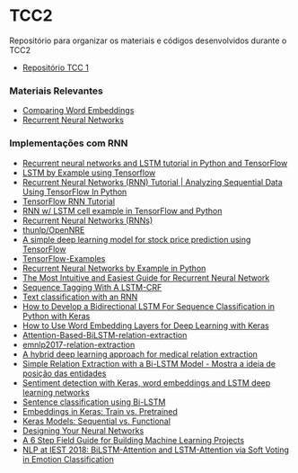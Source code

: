 # TCC2
Repositório para organizar os materiais e códigos desenvolvidos durante o TCC2
* [Repositório TCC 1](https://github.com/brandelli/TCC-1)

### Materiais Relevantes
* [Comparing Word Embeddings](https://towardsdatascience.com/comparing-word-embeddings-c2efd2455fe3)
* [Recurrent Neural Networks](https://www.tensorflow.org/tutorials/sequences/recurrent)

### Implementações com RNN
* [Recurrent neural networks and LSTM tutorial in Python and TensorFlow](https://adventuresinmachinelearning.com/recurrent-neural-networks-lstm-tutorial-tensorflow/)
* [LSTM by Example using Tensorflow](https://towardsdatascience.com/lstm-by-example-using-tensorflow-feb0c1968537)
* [Recurrent Neural Networks (RNN) Tutorial | Analyzing Sequential Data Using TensorFlow In Python](https://www.edureka.co/blog/recurrent-neural-networks/)
* [TensorFlow RNN Tutorial](https://www.svds.com/tensorflow-rnn-tutorial/)
* [RNN w/ LSTM cell example in TensorFlow and Python](https://pythonprogramming.net/rnn-tensorflow-python-machine-learning-tutorial/)
* [Recurrent Neural Networks (RNNs)](https://www.easy-tensorflow.com/tf-tutorials/recurrent-neural-networks)
* [thunlp/OpenNRE](https://github.com/thunlp/OpenNRE)
* [A simple deep learning model for stock price prediction using TensorFlow](https://medium.com/mlreview/a-simple-deep-learning-model-for-stock-price-prediction-using-tensorflow-30505541d877)
* [TensorFlow-Examples](https://github.com/aymericdamien/TensorFlow-Examples/blob/master/examples/3_NeuralNetworks/bidirectional_rnn.py)
* [Recurrent Neural Networks by Example in Python](https://towardsdatascience.com/recurrent-neural-networks-by-example-in-python-ffd204f99470)
* [The Most Intuitive and Easiest Guide for Recurrent Neural Network](https://towardsdatascience.com/the-most-intuitive-and-easiest-guide-for-recurrent-neural-network-873c29da73c7)
* [Sequence Tagging With A LSTM-CRF](https://www.depends-on-the-definition.com/sequence-tagging-lstm-crf/)
* [Text classification with an RNN](https://www.tensorflow.org/beta/tutorials/text/text_classification_rnn)
* [How to Develop a Bidirectional LSTM For Sequence Classification in Python with Keras](https://machinelearningmastery.com/develop-bidirectional-lstm-sequence-classification-python-keras/)
* [How to Use Word Embedding Layers for Deep Learning with Keras](https://machinelearningmastery.com/use-word-embedding-layers-deep-learning-keras/)
* [Attention-Based-BiLSTM-relation-extraction](https://github.com/SeoSangwoo/Attention-Based-BiLSTM-relation-extraction/blob/master/train.py)
* [emnlp2017-relation-extraction](https://github.com/UKPLab/emnlp2017-relation-extraction/blob/master/relation_extraction/core/keras_models.py)
* [A hybrid deep learning approach for medical relation extraction](https://arxiv.org/pdf/1806.11189.pdf)
* [Simple Relation Extraction with a Bi-LSTM Model - Mostra a ideia de posição das entidades](https://medium.com/southpigalle/simple-relation-extraction-with-a-bi-lstm-model-part-1-682b670d5e11)
* [Sentiment detection with Keras, word embeddings and LSTM deep learning networks](https://www.liip.ch/en/blog/sentiment-detection-with-keras-word-embeddings-and-lstm-deep-learning-networks)
* [Sentence classification using Bi-LSTM](https://towardsdatascience.com/sentence-classification-using-bi-lstm-b74151ffa565)
* [Embeddings in Keras: Train vs. Pretrained](https://jovianlin.io/embeddings-in-keras/)
* [Keras Models: Sequential vs. Functional](https://jovianlin.io/keras-models-sequential-vs-functional/)
* [Designing Your Neural Networks](https://towardsdatascience.com/designing-your-neural-networks-a5e4617027ed)
* [A 6 Step Field Guide for Building Machine Learning Projects](https://towardsdatascience.com/a-6-step-field-guide-for-building-machine-learning-projects-6e4554f6e3a1)
* [NLP at IEST 2018: BiLSTM-Attention and LSTM-Attention via Soft
Voting in Emotion Classification](https://www.aclweb.org/anthology/W18-6226.pdf)